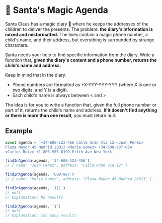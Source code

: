 # 📇 Santa's Magic Agenda

Santa Claus has a magic diary 📇 where he keeps the addresses of the children to deliver the presents. The problem: **the diary's information is mixed and misformatted.** The lines contain a magic phone number, a child's name, and their address, but everything is surrounded by strange characters.

Santa needs your help to find specific information from the diary. Write a function that, **given the diary's content and a phone number, returns the child's name and address.**

Keep in mind that in the diary:

* Phone numbers are formatted as +X-YYY-YYY-YYY (where X is one or two digits, and Y is a digit).
* Each child's name is always between < and >

The idea is for you to write a function that, given the full phone number or part of it, returns the child's name and address. **If it doesn't find anything or there is more than one result,** you must return null.

## Example 

```javascript
const agenda = `+34-600-123-456 Calle Gran Via 12 <Juan Perez>
Plaza Mayor 45 Madrid 28013 <Maria Gomez> +34-600-987-654
<Carlos Ruiz> +1-800-555-0199 Fifth Ave New York`

findInAgenda(agenda, '34-600-123-456')
// { name: "Juan Perez", address: "Calle Gran Via 12" }

findInAgenda(agenda, '600-987')
// { name: "Maria Gomez", address: "Plaza Mayor 45 Madrid 28013" }

findInAgenda(agenda, '111')
// null
// Explanation: No results

findInAgenda(agenda, '1')
// null
// Explanation: Too many results
```